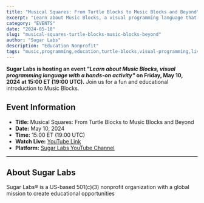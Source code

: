 ```yaml
---
title: "Musical Squares: From Turtle Blocks to Music Blocks and Beyond"
excerpt: "Learn about Music Blocks, a visual programming language that combines music and coding, with a hands-on demonstration during this educational Sugar Labs livestream event."
category: "EVENTS"
date: "2024-05-10"
slug: "musical-squares-turtle-blocks-music-blocks-beyond"
author: "Sugar Labs"
description: "Education Nonprofit"
tags: "music,programming,education,turtle-blocks,visual-programming,livestream,coding,music-education"
---
```

<!-- markdownlint-disable -->

**Sugar Labs is hosting an event _"Learn about Music Blocks, visual programming language with a hands-on activity"_ on Friday, May 10, 2024 at 15:00 ET (19:00 UTC).** Join us for a fun and educational introduction to Music Blocks.

## Event Information

- **Title:** Musical Squares: From Turtle Blocks to Music Blocks and Beyond  
- **Date:** May 10, 2024  
- **Time:** 15:00 ET (19:00 UTC)  
- **Watch Live:** [YouTube Link](https://www.youtube.com/watch?v=jZs-QJNfglc)  
- **Platform:** [Sugar Labs YouTube Channel](https://www.youtube.com/@SugarlabsOrg-EN/streams)

---

## About Sugar Labs

Sugar Labs® is a US-based 501(c)(3) nonprofit organization with a global mission to create educational opportunities